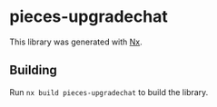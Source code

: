 # pieces-upgradechat

This library was generated with [Nx](https://nx.dev).

## Building

Run `nx build pieces-upgradechat` to build the library.
